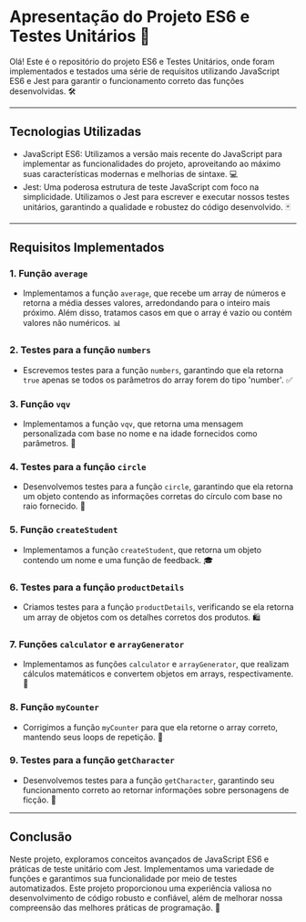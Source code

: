 # Apresentação do Projeto ES6 e Testes Unitários 🚀

Olá! Este é o repositório do projeto ES6 e Testes Unitários, onde foram implementados e testados uma série de requisitos utilizando JavaScript ES6 e Jest para garantir o funcionamento correto das funções desenvolvidas. 🛠️

---

## Tecnologias Utilizadas

- JavaScript ES6: Utilizamos a versão mais recente do JavaScript para implementar as funcionalidades do projeto, aproveitando ao máximo suas características modernas e melhorias de sintaxe. 💻
- Jest: Uma poderosa estrutura de teste JavaScript com foco na simplicidade. Utilizamos o Jest para escrever e executar nossos testes unitários, garantindo a qualidade e robustez do código desenvolvido. 🃏

---

## Requisitos Implementados

### 1. Função `average`
- Implementamos a função `average`, que recebe um array de números e retorna a média desses valores, arredondando para o inteiro mais próximo. Além disso, tratamos casos em que o array é vazio ou contém valores não numéricos. 📊

### 2. Testes para a função `numbers`
- Escrevemos testes para a função `numbers`, garantindo que ela retorna `true` apenas se todos os parâmetros do array forem do tipo 'number'. ✅

### 3. Função `vqv`
- Implementamos a função `vqv`, que retorna uma mensagem personalizada com base no nome e na idade fornecidos como parâmetros. 🙌

### 4. Testes para a função `circle`
- Desenvolvemos testes para a função `circle`, garantindo que ela retorna um objeto contendo as informações corretas do círculo com base no raio fornecido. 🔵

### 5. Função `createStudent`
- Implementamos a função `createStudent`, que retorna um objeto contendo um nome e uma função de feedback. 🎓

### 6. Testes para a função `productDetails`
- Criamos testes para a função `productDetails`, verificando se ela retorna um array de objetos com os detalhes corretos dos produtos. 🛍️

### 7. Funções `calculator` e `arrayGenerator`
- Implementamos as funções `calculator` e `arrayGenerator`, que realizam cálculos matemáticos e convertem objetos em arrays, respectivamente. 🧮

### 8. Função `myCounter`
- Corrigimos a função `myCounter` para que ela retorne o array correto, mantendo seus loops de repetição. 🔄

### 9. Testes para a função `getCharacter`
- Desenvolvemos testes para a função `getCharacter`, garantindo seu funcionamento correto ao retornar informações sobre personagens de ficção. 📖

---

## Conclusão

Neste projeto, exploramos conceitos avançados de JavaScript ES6 e práticas de teste unitário com Jest. Implementamos uma variedade de funções e garantimos sua funcionalidade por meio de testes automatizados. Este projeto proporcionou uma experiência valiosa no desenvolvimento de código robusto e confiável, além de melhorar nossa compreensão das melhores práticas de programação. 🎉

